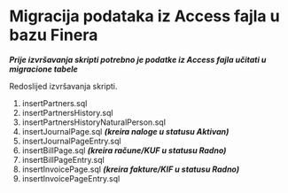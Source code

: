 # Migracija podataka iz Access fajla u bazu Finera

***Prije izvršavanja skripti potrebno je podatke iz Access fajla učitati u migracione tabele***

Redoslijed izvršavanja skripti.

1. insertPartners.sql
2. insertPartnersHistory.sql
3. insertPartnersHistoryNaturalPerson.sql
4. insertJournalPage.sql ***(kreira naloge u statusu Aktivan)***
5. insertJournalPageEntry.sql
6. insertBillPage.sql ***(kreira račune/KUF u statusu Radno)***
7. insertBillPageEntry.sql 
8. insertInvoicePage.sql ***(kreira fakture/KIF u statusu Radno)***
9. insertInvoicePageEntry.sql 
